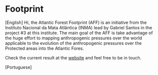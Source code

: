 # Footprint

[English] Hi, the Atlantic Forest Footprint (AFF) is an initiative from the Instituto Nacional da Mata Atlântica (INMA) lead by Gabriel Santos in the project #3 at this institute. The main goal of the AFF is take advantage of the huge effort to mapping anthropogenic pressures over the world applicable to the evolution of the anthropogenic pressures over the Protected areas into the Atlantic Fores.

Check the current result at the [website](https://ecosantos.github.io/Footprint/) and feel free to be in touch.



[Portuguese]
